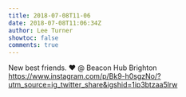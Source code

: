 ```yaml
---
title: 2018-07-08T11-06
date: 2018-07-08T11:06:34Z
author: Lee Turner
showtoc: false
comments: true
---
```


New best friends. ❤️ @ Beacon Hub Brighton https://www.instagram.com/p/Bk9-h0sgzNo/?utm_source=ig_twitter_share&igshid=1ip3btzaa5lrw

